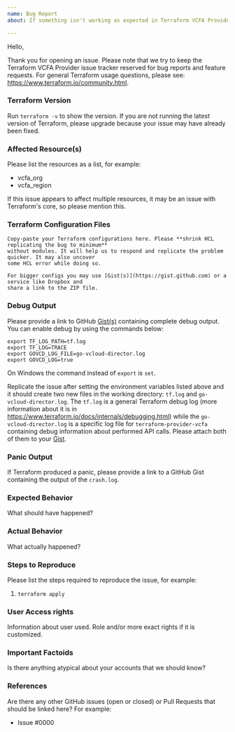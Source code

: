 ```yaml
---
name: Bug Report
about: If something isn't working as expected in Terraform VCFA Provider

---
```


Hello,

Thank you for opening an issue. Please note that we try to keep the Terraform VCFA Provider issue tracker reserved
for bug reports and feature requests. For general Terraform usage questions, please see:
https://www.terraform.io/community.html.

### Terraform Version
Run `terraform -v` to show the version. If you are not running the latest version of Terraform, please upgrade because your issue may have already been fixed.

### Affected Resource(s)
Please list the resources as a list, for example:
- vcfa_org
- vcfa_region

If this issue appears to affect multiple resources, it may be an issue with Terraform's core, so please mention this.

### Terraform Configuration Files

```hcl
Copy-paste your Terraform configurations here. Please **shrink HCL replicating the bug to minimum** 
without modules. It will help us to respond and replicate the problem quicker. It may also uncover
some HCL error while doing so.

For bigger configs you may use [Gist(s)](https://gist.github.com) or a service like Dropbox and
share a link to the ZIP file.
```

### Debug Output
Please provide a link to GitHub [Gist(s)](https://gist.github.com) containing complete debug
output. You can enable debug by using the commands below:
```shell
export TF_LOG_PATH=tf.log            
export TF_LOG=TRACE                  
export GOVCD_LOG_FILE=go-vcloud-director.log
export GOVCD_LOG=true     
```

On Windows the command instead of `export` is `set`.

Replicate the issue after setting the environment variables listed above and it should create two
new files in the working directory: `tf.log` and `go-vcloud-director.log`. The `tf.log` is a general
Terraform debug log (more information about it is in
https://www.terraform.io/docs/internals/debugging.html) while the `go-vcloud-director.log` is a
specific log file for `terraform-provider-vcfa` containing debug information about performed API
calls. Please attach both of them to your [Gist](https://gist.github.com).

### Panic Output
If Terraform produced a panic, please provide a link to a GitHub Gist containing the output of the `crash.log`.

### Expected Behavior
What should have happened?

### Actual Behavior
What actually happened?

### Steps to Reproduce
Please list the steps required to reproduce the issue, for example:
1. `terraform apply`

### User Access rights 
Information about user used. Role and/or more exact rights if it is customized.

### Important Factoids
Is there anything atypical about your accounts that we should know?

### References
Are there any other GitHub issues (open or closed) or Pull Requests that should be linked here? For example:
- Issue #0000
